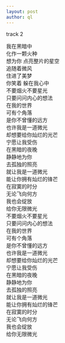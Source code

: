 ```yaml
---
layout: post
author: ql
---
```

track 2

我在黑暗中  
化作一颗火种  
想为你 点亮整片的星空  
追随着微风  
住进了美梦  
你笑着 躲在我心中  
不要烟火不要星光  
只要问问内心的想法  
在我的世界  
可有个角落  
是你不曾懂的远方  
也许我是一道微光  
却想要给你灿烂的光芒  
宁愿让我受伤  
在黑暗的夜晚  
静静地为你  
去孤独的照亮  
就让我是一道微光  
能让你拥有灿烂的锋芒  
在寂寞的时分  
无论飞向何方  
我也会绽放  
给你无限微光  
不要烟火不要星光  
只要问问内心的想法  
在我的世界  
可有个角落  
是你不曾懂的远方  
也许我是一道微光  
却想要给你灿烂的光芒  
宁愿让我受伤  
在黑暗的夜晚  
静静地为你  
去孤独的照亮  
就让我是一道微光  
能让你拥有灿烂的锋芒  
在寂寞的时分  
无论飞向何方  
我也会绽放  
给你无限微光  